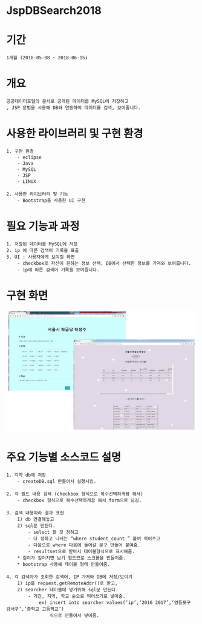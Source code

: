 # JspDBSearch2018

# 기간
    1개월 (2018-05-08 ~ 2018-06-15)
  
  
  
# 개요
    공공데이터포털의 문서로 공개된 데이터를 MySQL에 저장하고
    , JSP 문법을 사용해 DB와 연동하여 데이터를 검색, 보여줍니다.



# 사용한 라이브러리 및 구현 환경
    1. 구현 환경
        - eclipse
        - Java
        - MySQL
        - JSP
        - LINUX
        
    2. 사용한 라이브러리 및 기능
        - Bootstrap을 사용한 UI 구현
        
        
        
# 필요 기능과 과정
    1. 저장된 데이터를 MySQL에 저장
    2. ip 에 따른 검색어 기록을 표출
    3. UI : 사용자에게 보여질 화면
        - checkbox로 자신이 원하는 정보 선택, DB에서 선택한 정보를 가져와 보여줍니다.
        - ip에 따른 검색어 기록을 보여줍니다.
    
    
    
# 구현 화면
![jsp_db_search_preview](./image/jsp_db_search_preview.jpg)



# 주요 기능별 소스코드 설명
    1. 각자 db에 저장
        - createDB.sql 만들어서 실행시킴.

    2. 각 필드 내용 검색 (checkbox 형식으로 복수선택하게끔 해서)
        - checkbox 형식으로 복수선택하게끔 해서 form으로 넘김.

    3. 검색 내용따라 결과 표현
        1) db 연결해놓고
        2) sql문 만든다.
            - select 할 것 정하고
            - 다 정하고 나서는 “where student_count ” 붙여 적어주고
            - 다음으로 where 다음에 들어갈 문구 만들어 붙여줌.
            - resultset으로 받아서 테이블형식으로 표시해줌.
        * 길이가 길어지면 보기 힘드므로 스크롤을 만들어줌.
        * bootstrap 사용해 테이블 형태 만들어줌.

    4. 각 검색자가 조회한 검색어, IP 가져와 DB에 저장/보이기
        1) ip를 request.getRemoteAddr()로 받고,
        2) searcher 테이블에 넣기위해 sql문 만든다.
            - 기간, 지역, 학교 순으로 띄어쓰기로 넣어줌.
                ex) insert into searcher values(‘ip’,‘2016 2017’,‘영등포구 강서구’,‘중학교 고등학교’)
                    식으로 만들어서 넣어줌.

